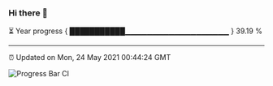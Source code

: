 ### Hi there 👋

⏳ Year progress { ███████████▁▁▁▁▁▁▁▁▁▁▁▁▁▁▁▁▁▁▁ } 39.19 %

---

⏰ Updated on Mon, 24 May 2021 00:44:24 GMT

![Progress Bar CI](https://github.com/liununu/liununu/workflows/Progress%20Bar%20CI/badge.svg)

